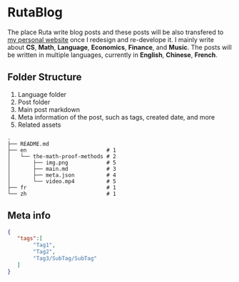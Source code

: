 # RutaBlog

The place Ruta write blog posts and these posts will be also transfered to [my personal website](https://www.rutatang.com/) once I redesign and re-develope it. I mainly write about **CS**, **Math**, **Language**, **Economics**, **Finance**, and **Music**. The posts will be written in multiple languages, currently in **English**, **Chinese**, **French**.


## Folder Structure

1. Language folder
2. Post folder
3. Main post markdown
4. Meta information of the post, such as tags, created date, and more
5. Related assets

```
.
├── README.md
├── en                         # 1
│   └── the-math-proof-methods # 2
│       ├── img.png            # 5
│       ├── main.md            # 3
│       ├── meta.json          # 4
│       └── video.mp4          # 5
├── fr                         # 1
└── zh                         # 1
```

## Meta info

```json
{
   "tags":[
        "Tag1",
        "Tag2",
        "Tag3/SubTag/SubTag"
   ] 
}
```









